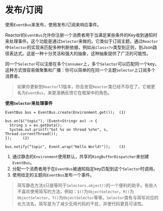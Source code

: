 # 发布/订阅

使用`EventBus`来发布，使用发布/订阅来响应事件。

Reactor的`EventBus`允许你注册一个消费者用于当满足某些条件的Key收到通知时来处理事件。这个功能是通过`Selector`来做的。它类似于订阅主题，通过`Reactor`中`Selector`的实现来匹配多种判断依据，例如从`Class<?>`类型到正则，到Json路径表达式。这是一种十分灵活和强大的抽象，这种抽象提供了广泛的可能性。

同一个`Selector`可以注册在多个`Consumer`上，多个`Selector`可以匹配同一个key。这种方式很容易做聚集和广播：你可以简单的在同一个主题`Selector`上订阅多个消费者。

> 如果你更新到`Reactor`1.1版本，你会发现`Reactor`类已经不存在了。它被更名为`EventBus`，来更准确反馈它在框架中的角色。

**使用`Selector`来处理事件**

```
EventBus bus = EventBus.create(Environment.get());  (1) 

bus.on($("topic"), (Event<String> ev) -> {
  String s = ev.getData();
  System.out.printf("Got %s on thread %s%n", s, Thread.currentThread());
});     (2)

bus.notify("topic", Event.wrap("Hello World!"));    (3)
```
1. 通过静态的`Environment`使用默认，共享的`RingBufferDispatcher`来创建`EventBus`。
2. 分配一个消费者用于在`EventBus`被通知指定key匹配到这个`Selector`时调用。
3. 使用给定的主题向`EventBus`发布一个事件。

> 简写静态方法`$`只是等同于`Selectors.object()`的一个便利的助手。有些人不喜欢使用简写的方法，例如：`$()`为`ObjectSelector`，`R()`为`ObjectSelector`，`T()`为`ObjectSelector`等等。`Selector`类有与简写对应的长方法名，简写是为了减少无用代码的干扰，并使代码更具可读性。